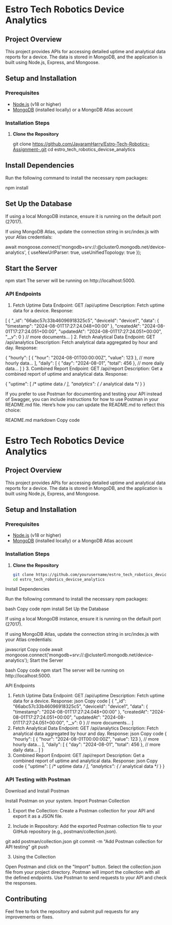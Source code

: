 # Estro Tech Robotics Device Analytics

## Project Overview

This project provides APIs for accessing detailed uptime and analytical data reports for a device. The data is stored in MongoDB, and the application is built using Node.js, Express, and Mongoose.

## Setup and Installation

### Prerequisites

- [Node.js](https://nodejs.org/) (v18 or higher)
- [MongoDB](https://www.mongodb.com/try/download/community) 
(installed locally) or a MongoDB Atlas account

### Installation Steps

1. **Clone the Repository**


   git clone https://github.com/JayaramHarry/Estro-Tech-Robotics-Assignment-.git
   cd estro_tech_robotics_devicse_analytics

## Install Dependencies

Run the following command to install the necessary npm packages:

npm install

## Set Up the Database

If using a local MongoDB instance, ensure it is running on the default port (27017).

If using MongoDB Atlas, update the connection string in src/index.js with your Atlas credentials:

await mongoose.connect('mongodb+srv://<username>:<password>@cluster0.mongodb.net/device-analytics', {
    useNewUrlParser: true,
    useUnifiedTopology: true
});

## Start the Server

npm start
The server will be running on http://localhost:5000.

### API Endpoints

1. Fetch Uptime Data
Endpoint: GET /api/uptime
Description: Fetch uptime data for a device.
Response:

[
  {
    "_id": "66abc57c33b46096918325c5",
    "deviceId": "device1",
    "data": {
      "timestamp": "2024-08-01T17:27:24.048+00:00"
    },
    "createdAt": "2024-08-01T17:27:24.051+00:00",
    "updatedAt": "2024-08-01T17:27:24.051+00:00",
    "__v": 0
  }
  // more documents...
]
2. Fetch Analytical Data
Endpoint: GET /api/analytics
Description: Fetch analytical data aggregated by hour and day.
Response:

{
  "hourly": [
    { "hour": "2024-08-01T00:00:00Z", "value": 123 },
    // more hourly data...
  ],
  "daily": [
    { "day": "2024-08-01", "total": 456 },
    // more daily data...
  ]
}
3. Combined Report
Endpoint: GET /api/report
Description: Get a combined report of uptime and analytical data.
Response:

{
  "uptime": [ /* uptime data */ ],
  "analytics": { /* analytical data */ }
}

If you prefer to use Postman for documenting and testing your API instead of Swagger, you can include instructions for how to use Postman in your README.md file. Here’s how you can update the README.md to reflect this choice:

README.md
markdown
Copy code
# Estro Tech Robotics Device Analytics

## Project Overview

This project provides APIs for accessing detailed uptime and analytical data reports for a device. The data is stored in MongoDB, and the application is built using Node.js, Express, and Mongoose.

## Setup and Installation

### Prerequisites

- [Node.js](https://nodejs.org/) (v18 or higher)
- [MongoDB](https://www.mongodb.com/try/download/community) (installed locally) or a MongoDB Atlas account

### Installation Steps

1. **Clone the Repository**

   ```bash
   git clone https://github.com/yourusername/estro_tech_robotics_devicse_analytics.git
   cd estro_tech_robotics_devicse_analytics
Install Dependencies

Run the following command to install the necessary npm packages:

bash
Copy code
npm install
Set Up the Database

If using a local MongoDB instance, ensure it is running on the default port (27017).

If using MongoDB Atlas, update the connection string in src/index.js with your Atlas credentials:

javascript
Copy code
await mongoose.connect('mongodb+srv://<username>:<password>@cluster0.mongodb.net/device-analytics');
Start the Server

bash
Copy code
npm start
The server will be running on http://localhost:5000.

API Endpoints
1. Fetch Uptime Data
Endpoint: GET /api/uptime
Description: Fetch uptime data for a device.
Response:
json
Copy code
[
  {
    "_id": "66abc57c33b46096918325c5",
    "deviceId": "device1",
    "data": {
      "timestamp": "2024-08-01T17:27:24.048+00:00"
    },
    "createdAt": "2024-08-01T17:27:24.051+00:00",
    "updatedAt": "2024-08-01T17:27:24.051+00:00",
    "__v": 0
  }
  // more documents...
]
2. Fetch Analytical Data
Endpoint: GET /api/analytics
Description: Fetch analytical data aggregated by hour and day.
Response:
json
Copy code
{
  "hourly": [
    { "hour": "2024-08-01T00:00:00Z", "value": 123 },
    // more hourly data...
  ],
  "daily": [
    { "day": "2024-08-01", "total": 456 },
    // more daily data...
  ]
}
3. Combined Report
Endpoint: GET /api/report
Description: Get a combined report of uptime and analytical data.
Response:
json
Copy code
{
  "uptime": [ /* uptime data */ ],
  "analytics": { /* analytical data */ }
}

### API Testing with Postman

Download and Install Postman

Install Postman on your system.
Import Postman Collection

1. Export the Collection: Create a Postman collection for your API and export it as a JSON file.

2. Include in Repository: Add the exported Postman collection file to your GitHub repository (e.g., postman/collection.json).

git add postman/collection.json
git commit -m "Add Postman collection for API testing"
git push

3. Using the Collection

Open Postman and click on the "Import" button.
Select the collection.json file from your project directory.
Postman will import the collection with all the defined endpoints.
Use Postman to send requests to your API and check the responses.

## Contributing
Feel free to fork the repository and submit pull requests for any improvements or fixes.